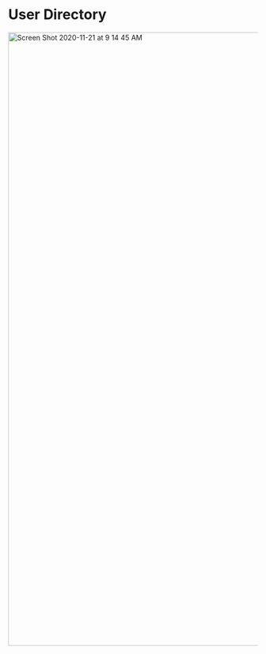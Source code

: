 # User Directory

<img width="1238" alt="Screen Shot 2020-11-21 at 9 14 45 AM" src="https://user-images.githubusercontent.com/65522080/99880258-6b6e6e00-2be0-11eb-917b-d092750ed266.png">
